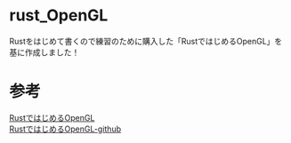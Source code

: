 # rust_OpenGL
Rustをはじめて書くので練習のために購入した「RustではじめるOpenGL」を基に作成しました！

# 参考
[RustではじめるOpenGL](https://www.amazon.co.jp/Rust%E3%81%A7%E3%81%AF%E3%81%98%E3%82%81%E3%82%8BOpenGL-%E6%8A%80%E8%A1%93%E3%81%AE%E6%B3%89%E3%82%B7%E3%83%AA%E3%83%BC%E3%82%BA%EF%BC%88NextPublishing%EF%BC%89-%E5%B1%B1%E5%8F%A3-%E8%81%96%E5%BC%98-ebook/dp/B084ZC9WF8)
<br>
[RustではじめるOpenGL-github](https://github.com/toyamaguchi/rust_opengl)
